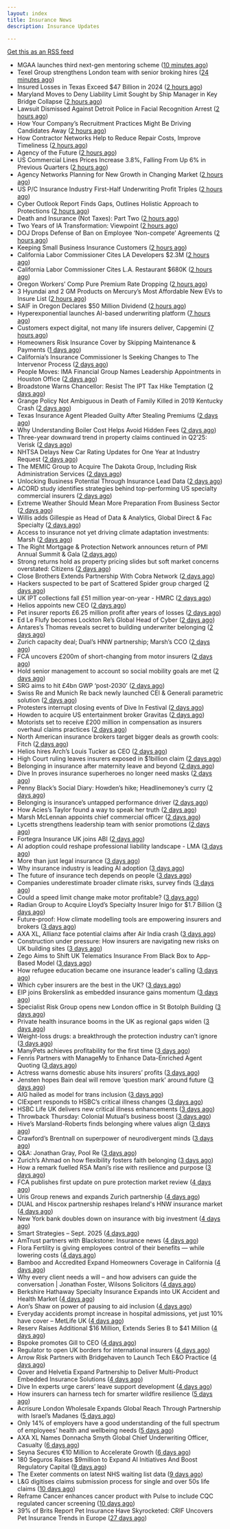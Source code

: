 ```yaml
---
layout: index
title: Insurance News
description: Insurance Updates

---
```


[Get this as an RSS feed](/insurance.rss)

<!-- news_marker starts -->
- MGAA launches third next-gen mentoring scheme ([10 minutes ago](https://www.insurancebusinessmag.com/uk/news/breaking-news/mgaa-launches-third-nextgen-mentoring-scheme-550386.aspx))
- Texel Group strengthens London team with senior broking hires ([24 minutes ago](https://www.insurancebusinessmag.com/uk/news/breaking-news/texel-group-strengthens-london-team-with-senior-broking-hires-550385.aspx))
- Insured Losses in Texas Exceed $47 Billion in 2024 ([2 hours ago](https://www.insurancejournal.com/magazines/mag-features/2025/09/22/839638.htm))
- Maryland Moves to Deny Liability Limit Sought by Ship Manager in Key Bridge Collapse ([2 hours ago](https://www.insurancejournal.com/magazines/mag-features/2025/09/22/839637.htm))
- Lawsuit Dismissed Against Detroit Police in Facial Recognition Arrest ([2 hours ago](https://www.insurancejournal.com/magazines/mag-features/2025/09/22/839636.htm))
- How Your Company’s Recruitment Practices Might Be Driving Candidates Away ([2 hours ago](https://www.insurancejournal.com/magazines/mag-features/2025/09/22/839635.htm))
- How Contractor Networks Help to Reduce Repair Costs, Improve Timeliness ([2 hours ago](https://www.insurancejournal.com/magazines/mag-features/2025/09/22/839634.htm))
- Agency of the Future ([2 hours ago](https://www.insurancejournal.com/magazines/mag-features/2025/09/22/839633.htm))
- US Commercial Lines Prices Increase 3.8%, Falling From Up 6% in Previous Quarters ([2 hours ago](https://www.insurancejournal.com/magazines/mag-features/2025/09/22/839632.htm))
- Agency Networks Planning for New Growth in Changing Market ([2 hours ago](https://www.insurancejournal.com/magazines/mag-features/2025/09/22/839630.htm))
- US P/C Insurance Industry First-Half Underwriting Profit Triples ([2 hours ago](https://www.insurancejournal.com/magazines/mag-features/2025/09/22/839628.htm))
- Cyber Outlook Report Finds Gaps, Outlines Holistic Approach to Protections ([2 hours ago](https://www.insurancejournal.com/magazines/mag-features/2025/09/22/839627.htm))
- Death and Insurance (Not Taxes): Part Two ([2 hours ago](https://www.insurancejournal.com/magazines/mag-features/2025/09/22/839626.htm))
- Two Years of IA Transformation: Viewpoint ([2 hours ago](https://www.insurancejournal.com/magazines/mag-features/2025/09/22/839625.htm))
- DOJ Drops Defense of Ban on Employee ‘Non-compete’ Agreements ([2 hours ago](https://www.insurancejournal.com/magazines/mag-features/2025/09/22/839624.htm))
- Keeping Small Business Insurance Customers ([2 hours ago](https://www.insurancejournal.com/magazines/mag-editorsnote/2025/09/22/839622.htm))
- California Labor Commissioner Cites LA Developers $2.3M ([2 hours ago](https://www.insurancejournal.com/magazines/mag-features/2025/09/22/839621.htm))
- California Labor Commissioner Cites L.A. Restaurant $680K ([2 hours ago](https://www.insurancejournal.com/magazines/mag-features/2025/09/22/839620.htm))
- Oregon Workers’ Comp Pure Premium Rate Dropping ([2 hours ago](https://www.insurancejournal.com/magazines/mag-features/2025/09/22/839619.htm))
- 3 Hyundai and 2 GM Products on Mercury’s Most Affordable New EVs to Insure List ([2 hours ago](https://www.insurancejournal.com/magazines/mag-features/2025/09/22/839618.htm))
- SAIF in Oregon Declares $50 Million Dividend ([2 hours ago](https://www.insurancejournal.com/magazines/mag-features/2025/09/22/839617.htm))
- Hyperexponential launches AI-based underwriting platform ([7 hours ago](https://www.dig-in.com/news/hyperexponential-launches-ai-based-underwriting-platform))
- Customers expect digital, not many life insurers deliver, Capgemini ([7 hours ago](https://www.dig-in.com/news/customers-expect-digital-not-many-life-insurers-deliver-capgemini))
- Homeowners Risk Insurance Cover by Skipping Maintenance & Payments ([1 days ago](https://insurance-edge.net/2025/09/20/homeowners-risk-insurance-cover-by-skipping-maintenance-payments/))
- California’s Insurance Commissioner Is Seeking Changes to The Intervenor Process ([2 days ago](https://www.insurancejournal.com/news/west/2025/09/19/839886.htm))
- People Moves: IMA Financial Group Names Leadership Appointments in Houston Office ([2 days ago](https://www.insurancejournal.com/news/southcentral/2025/09/19/839874.htm))
- Broadstone Warns Chancellor: Resist The IPT Tax Hike Temptation ([2 days ago](https://insurance-edge.net/2025/09/19/broadstone-warns-chancellor-resist-the-ipt-tax-hike-temptation/))
- Grange Policy Not Ambiguous in Death of Family Killed in 2019 Kentucky Crash ([2 days ago](https://www.insurancejournal.com/news/southeast/2025/09/19/839863.htm))
- Texas Insurance Agent Pleaded Guilty After Stealing Premiums ([2 days ago](https://www.insurancejournal.com/news/southcentral/2025/09/19/839861.htm))
- Why Understanding Boiler Cost Helps Avoid Hidden Fees ([2 days ago](https://insurance-edge.net/2025/09/19/why-understanding-boiler-cost-helps-avoid-hidden-fees/))
- Three-year downward trend in property claims continued in Q2’25: Verisk ([2 days ago](https://www.reinsurancene.ws/three-year-downward-trend-in-property-claims-continued-in-q225-verisk/))
- NHTSA Delays New Car Rating Updates for One Year at Industry Request ([2 days ago](https://www.insurancejournal.com/news/national/2025/09/19/839852.htm))
- The MEMIC Group to Acquire The Dakota Group, Including Risk Administration Services ([2 days ago](https://www.insurancejournal.com/news/midwest/2025/09/19/839856.htm))
- Unlocking Business Potential Through Insurance Lead Data ([2 days ago](https://insurance-edge.net/2025/09/19/unlocking-business-potential-through-insurance-lead-data/))
- ACORD study identifies strategies behind top-performing US specialty commercial insurers ([2 days ago](https://www.reinsurancene.ws/acord-study-identifies-strategies-behind-top-performing-us-specialty-commercial-insurers/))
- Extreme Weather Should Mean More Preparation From Business Sector ([2 days ago](https://insurance-edge.net/2025/09/19/extreme-weather-should-mean-more-preparation-from-business-sector/))
- Willis adds Gillespie as Head of Data & Analytics, Global Direct & Fac Specialty ([2 days ago](https://www.reinsurancene.ws/willis-adds-gillespie-as-head-of-data-analytics-global-direct-fac-specialty/))
- Access to insurance not yet driving climate adaptation investments: Marsh ([2 days ago](https://www.reinsurancene.ws/access-to-insurance-not-yet-driving-climate-adaptation-investments-marsh/))
- The Right Mortgage & Protection Network announces return of PMI Annual Summit & Gala ([2 days ago](https://ifamagazine.com/the-right-mortgage-protection-network-announces-return-of-pmi-annual-summit-gala/))
- Strong returns hold as property pricing slides but soft market concerns overstated: Citizens ([2 days ago](https://www.reinsurancene.ws/strong-returns-hold-as-property-pricing-slides-but-soft-market-concerns-overstated-citizens/))
- Close Brothers Extends Partnership With Cobra Network ([2 days ago](https://insurance-edge.net/2025/09/19/close-brothers-extends-partnership-with-cobra-network/))
- Hackers suspected to be part of Scattered Spider group charged ([2 days ago](https://www.insurancebusinessmag.com/uk/news/cyber/hackers-suspected-to-be-part-of-scattered-spider-group-charged-550292.aspx))
- UK IPT collections fall £51 million year-on-year - HMRC ([2 days ago](https://www.insurancebusinessmag.com/uk/news/breaking-news/uk-ipt-collections-fall-51-million-yearonyear--hmrc-550290.aspx))
- Helios appoints new CEO ([2 days ago](https://www.insurancebusinessmag.com/uk/news/breaking-news/helios-appoints-new-ceo-550289.aspx))
- Pet insurer reports £6.25 million profit after years of losses ([2 days ago](https://www.insurancebusinessmag.com/uk/news/breaking-news/pet-insurer-reports-6-25-million-profit-after-years-of-losses-550288.aspx))
- Ed Le Flufy becomes Lockton Re’s Global Head of Cyber ([2 days ago](https://www.reinsurancene.ws/ed-le-flufy-becomes-lockton-res-global-head-of-cyber/))
- Antares’s Thomas reveals secret to building underwriter belonging ([2 days ago](https://www.postonline.co.uk/people/7959059/antares%E2%80%99s-thomas-reveals-secret-to-building-underwriter-belonging))
- Zurich capacity deal; Dual’s HNW partnership; Marsh’s CCO ([2 days ago](https://www.postonline.co.uk/news/7959062/zurich-capacity-deal-dual%E2%80%99s-hnw-partnership-marsh%E2%80%99s-cco))
- FCA uncovers £200m of short-changing from motor insurers ([2 days ago](https://www.postonline.co.uk/news/7959067/fca-uncovers-%C2%A3200m-of-short-changing-from-motor-insurers))
- Hold senior management to account so social mobility goals are met ([2 days ago](https://www.postonline.co.uk/news/7959058/hold-senior-management-to-account-so-social-mobility-goals-are-met))
- SRG aims to hit £4bn GWP ‘post-2030’ ([2 days ago](https://www.postonline.co.uk/broker/7959060/srg-aims-to-hit-%C2%A34bn-gwp-%E2%80%98post-2030%E2%80%99))
- Swiss Re and Munich Re back newly launched CEI & Generali parametric solution ([2 days ago](https://www.reinsurancene.ws/swiss-re-and-munich-re-back-newly-launched-cei-generali-parametric-solution/))
- Protesters interrupt closing events of Dive In Festival ([2 days ago](https://www.postonline.co.uk/lloyd%E2%80%99slondon/7959065/protesters-interrupt-closing-events-of-dive-in-festival))
- Howden to acquire US entertainment broker Gravitas ([2 days ago](https://www.reinsurancene.ws/howden-to-acquire-us-entertainment-broker-gravitas/))
- Motorists set to receive £200 million in compensation as insurers overhaul claims practices ([2 days ago](https://www.insurancebusinessmag.com/uk/news/auto-motor/motorists-set-to-receive-200-million-in-compensation-as-insurers-overhaul-claims-practices-550282.aspx))
- North American insurance brokers target bigger deals as growth cools: Fitch ([2 days ago](https://www.reinsurancene.ws/north-american-insurance-brokers-target-bigger-deals-as-growth-cools-fitch/))
- Helios hires Arch’s Louis Tucker as CEO ([2 days ago](https://www.reinsurancene.ws/helios-hires-archs-louis-tucker-as-ceo/))
- High Court ruling leaves insurers exposed in $1billion claim ([2 days ago](https://www.insurancebusinessmag.com/uk/news/breaking-news/high-court-ruling-leaves-insurers-exposed-in-1billion-claim-550311.aspx))
- Belonging in insurance after maternity leave and beyond ([2 days ago](https://www.postonline.co.uk/claims/7958185/belonging-in-insurance-after-maternity-leave-and-beyond))
- Dive In proves insurance superheroes no longer need masks ([2 days ago](https://www.postonline.co.uk/people/7958972/dive-in-proves-insurance-superheroes-no-longer-need-masks))
- Penny Black’s Social Diary: Howden’s hike; Headlinemoney’s curry ([2 days ago](https://www.postonline.co.uk/people/7958898/penny-black%E2%80%99s-social-diary-howden%E2%80%99s-hike-headlinemoney%E2%80%99s-curry))
- Belonging is insurance’s untapped performance driver ([2 days ago](https://www.postonline.co.uk/broker/7958271/belonging-is-insurance%E2%80%99s-untapped-performance-driver))
- How Acies’s Taylor found a way to speak her truth ([2 days ago](https://www.postonline.co.uk/commercial/7958176/how-acies%E2%80%99s-taylor-found-a-way-to-speak-her-truth))
- Marsh McLennan appoints chief commercial officer ([2 days ago](https://www.insurancebusinessmag.com/uk/news/breaking-news/marsh-mclennan-appoints-chief-commercial-officer-550241.aspx))
- Lycetts strengthens leadership team with senior promotions ([2 days ago](https://www.insurancebusinessmag.com/uk/news/breaking-news/lycetts-strengthens-leadership-team-with-senior-promotions-550240.aspx))
- Fortegra Insurance UK joins ABI ([2 days ago](https://www.insurancebusinessmag.com/uk/news/breaking-news/fortegra-insurance-uk-joins-abi-550238.aspx))
- AI adoption could reshape professional liability landscape - LMA ([3 days ago](https://www.insurancebusinessmag.com/uk/news/professional-liability/ai-adoption-could-reshape-professional-liability-landscape--lma-550237.aspx))
- More than just legal insurance ([3 days ago](https://www.insurancebusinessmag.com/uk/news/legal-insights/more-than-just-legal-insurance-550046.aspx))
- Why insurance industry is leading AI adoption ([3 days ago](https://www.dig-in.com/opinion/why-insurance-industry-is-leading-ai-adoption))
- The future of insurance tech depends on people ([3 days ago](https://www.dig-in.com/opinion/the-future-of-insurance-tech-depends-on-people))
- Companies underestimate broader climate risks, survey finds ([3 days ago](https://www.dig-in.com/articles/companies-underestimate-broader-climate-risks-survey-finds))
- Could a speed limit change make motor profitable? ([3 days ago](https://www.insurancebusinessmag.com/uk/news/breaking-news/could-a-speed-limit-change-make-motor-profitable-550189.aspx))
- Radian Group to Acquire Lloyd’s Specialty Insurer Inigo for $1.7 Billion ([3 days ago](https://www.insurtechinsights.com/radian-group-to-acquire-lloyds-specialty-insurer-inigo-for-1-7-billion/))
- Future-proof: How climate modelling tools are empowering insurers and brokers ([3 days ago](https://www.insurancebusinessmag.com/uk/news/breaking-news/futureproof-how-climate-modelling-tools-are-empowering-insurers-and-brokers-550166.aspx))
- AXA XL, Allianz face potential claims after Air India crash ([3 days ago](https://www.insurancebusinessmag.com/uk/news/breaking-news/axa-xl-allianz-face-potential-claims-after-air-india-crash-550157.aspx))
- Construction under pressure: How insurers are navigating new risks on UK building sites ([3 days ago](https://www.insurancebusinessmag.com/uk/news/construction-engineering/construction-under-pressure-how-insurers-are-navigating-new-risks-on-uk-building-sites-550153.aspx))
- Zego Aims to Shift UK Telematics Insurance From Black Box to App-Based Model ([3 days ago](https://thefintechtimes.com/zego-aims-to-shift-uk-telematics-insurance-from-black-box-to-app-based-model/))
- How refugee education became one insurance leader's calling ([3 days ago](https://www.insurancebusinessmag.com/uk/news/breaking-news/how-refugee-education-became-one-insurance-leaders-calling-550016.aspx))
- Which cyber insurers are the best in the UK? ([3 days ago](https://www.insurancebusinessmag.com/uk/news/cyber/which-cyber-insurers-are-the-best-in-the-uk-550152.aspx))
- EIP joins Brokerslink as embedded insurance gains momentum ([3 days ago](https://www.insurancebusinessmag.com/uk/news/breaking-news/eip-joins-brokerslink-as-embedded-insurance-gains-momentum-550125.aspx))
- Specialist Risk Group opens new London office in St Botolph Building ([3 days ago](https://www.insurancebusinessmag.com/uk/news/breaking-news/specialist-risk-group-opens-new-london-office-in-st-botolph-building-550126.aspx))
- Private health insurance booms in the UK as regional gaps widen ([3 days ago](https://www.insurancebusinessmag.com/uk/news/life-insurance/private-health-insurance-booms-in-the-uk-as-regional-gaps-widen-550114.aspx))
- Weight-loss drugs: a breakthrough the protection industry can’t ignore ([3 days ago](https://ifamagazine.com/weight-loss-drugs-a-breakthrough-the-protection-industry-cant-ignore/))
- ManyPets achieves profitability for the first time ([3 days ago](https://www.postonline.co.uk/personal/7959057/manypets-achieves-profitability-for-the-first-time))
- Fenris Partners with ManageMy to Enhance Data-Enriched Agent Quoting ([3 days ago](https://www.insurtechinsights.com/fenris-partners-with-managemy-to-enhance-data-enriched-agent-quoting/))
- Actress warns domestic abuse hits insurers’ profits ([3 days ago](https://www.postonline.co.uk/news/7959054/actress-warns-domestic-abuse-hits-insurers%E2%80%99-profits))
- Jensten hopes Bain deal will remove ‘question mark’ around future ([3 days ago](https://www.postonline.co.uk/broker/7959052/jensten-hopes-bain-deal-will-remove-%E2%80%98question-mark%E2%80%99-around-future))
- AIG hailed as model for trans inclusion ([3 days ago](https://www.postonline.co.uk/people/7959056/aig-hailed-as-model-for-trans-inclusion))
- CIExpert responds to HSBC’s critical illness changes ([3 days ago](https://ifamagazine.com/ciexpert-responds-to-hsbcs-critical-illness-changes/))
- HSBC Life UK delivers new critical illness enhancements ([3 days ago](https://ifamagazine.com/hsbc-life-uk-delivers-new-critical-illness-enhancements/))
- Throwback Thursday: Colonial Mutual’s business boost ([3 days ago](https://www.postonline.co.uk/commercial/7956766/throwback-thursday-colonial-mutual%E2%80%99s-business-boost))
- Hive’s Marsland-Roberts finds belonging where values align ([3 days ago](https://www.postonline.co.uk/people/7958147/hive%E2%80%99s-marsland-roberts-finds-belonging-where-values-align))
- Crawford’s Brentnall on superpower of neurodivergent minds ([3 days ago](https://www.postonline.co.uk/claims/7958194/crawford%E2%80%99s-brentnall-on-superpower-of-neurodivergent-minds))
- Q&A: Jonathan Gray, Pool Re ([3 days ago](https://www.postonline.co.uk/commercial/7958314/qa-jonathan-gray-pool-re))
- Zurich’s Ahmad on how flexibility fosters faith belonging ([3 days ago](https://www.postonline.co.uk/people/7958121/zurich%E2%80%99s-ahmad-on-how-flexibility-fosters-faith-belonging))
- How a remark fuelled RSA Mani’s rise with resilience and purpose ([3 days ago](https://www.postonline.co.uk/commercial/7958173/how-a-racist-remark-fuelled-rsa-mani%E2%80%99s-rise-with-resilience-and-purpose))
- FCA publishes first update on pure protection market review ([4 days ago](https://www.insurancebusinessmag.com/uk/news/breaking-news/fca-publishes-first-update-on-pure-protection-market-review-550093.aspx))
- Uris Group renews and expands Zurich partnership ([4 days ago](https://www.insurancebusinessmag.com/uk/news/breaking-news/uris-group-renews-and-expands-zurich-partnership-550091.aspx))
- DUAL and Hiscox partnership reshapes Ireland's HNW insurance market ([4 days ago](https://www.insurancebusinessmag.com/uk/news/breaking-news/dual-and-hiscox-partnership-reshapes-irelands-hnw-insurance-market-550089.aspx))
- New York bank doubles down on insurance with big investment ([4 days ago](https://www.dig-in.com/news/new-york-bank-doubles-down-on-insurance-with-big-investment))
- Smart Strategies – Sept. 2025 ([4 days ago](https://www.dig-in.com/news/smart-insurance-strategies-sept-2025))
- AmTrust partners with Blackstone: Insurance news ([4 days ago](https://www.dig-in.com/news/amtrust-partners-with-blackstone-insurance-news))
- Flora Fertility is giving  employees  control of their benefits — while  lowering costs ([4 days ago](https://www.dig-in.com/news/flora-fertility-introduces-individual-fertility-benefits))
- Bamboo and Accredited Expand Homeowners Coverage in California ([4 days ago](https://www.insurtechinsights.com/bamboo-and-accredited-expand-homeowners-coverage-in-california/))
- Why every client needs a will – and how advisers can guide the conversation | Jonathan Foster, Wilsons Solicitors ([4 days ago](https://ifamagazine.com/why-every-client-needs-a-will-and-how-advisers-can-guide-the-conversation-jonathan-foster-wilsons-solicitors/))
- Berkshire Hathaway Specialty Insurance Expands into UK Accident and Health Market ([4 days ago](https://www.insurtechinsights.com/berkshire-hathaway-specialty-insurance-expands-into-uk-accident-and-health-market/))
- Aon’s Shaw on power of pausing to aid inclusion ([4 days ago](https://www.postonline.co.uk/lloyd%E2%80%99slondon/7959050/aon%E2%80%99s-shaw-tells-men-to-%E2%80%98shut-their-mouths%E2%80%99-to-aid-inclusion))
- Everyday accidents prompt increase in hospital admissions, yet just 10% have cover – MetLife UK ([4 days ago](https://ifamagazine.com/everyday-accidents-prompt-increase-in-hospital-admissions-yet-just-10-have-cover/))
- Reserv Raises Additional $16 Million, Extends Series B to $41 Million ([4 days ago](https://www.insurtechinsights.com/reserv-raises-additional-16-million-extends-series-b-to-41-million/))
- Bspoke promotes Gill to CEO ([4 days ago](https://www.postonline.co.uk/news/7959051/bspoke-promotes-gill-to-ceo))
- Regulator to open UK borders for international insurers ([4 days ago](https://www.postonline.co.uk/news/7959049/regulator-to-open-uk-borders-for-international-insurers))
- Arrow Risk Partners with Bridgehaven to Launch Tech E&O Practice ([4 days ago](https://www.insurtechinsights.com/arrow-risk-partners-with-bridgehaven-to-launch-tech-eo-practice/))
- Qover and Helvetia Expand Partnership to Deliver Multi-Product Embedded Insurance Solutions ([4 days ago](https://www.insurtechinsights.com/qover-and-helvetia-expand-partnership-to-deliver-multi-product-embedded-insurance-solutions/))
- Dive In experts urge carers’ leave support development ([4 days ago](https://www.postonline.co.uk/people/7959048/dive-in-experts-urge-carers%E2%80%99-leave-support-development))
- How insurers can harness tech for smarter wildfire resilience ([5 days ago](https://www.dig-in.com/opinion/how-insurers-can-harness-tech-for-smarter-wildfire-resilience))
- Acrisure London Wholesale Expands Global Reach Through Partnership with Israel’s Madanes ([5 days ago](https://www.insurtechinsights.com/acrisure-london-wholesale-expands-global-reach-through-partnership-with-israels-madanes/))
- Only 14% of employers have a good understanding of the full spectrum of employees’ health and wellbeing needs ([5 days ago](https://ifamagazine.com/only-14-of-employers-have-a-good-understanding-of-the-full-spectrum-of-employees-health-and-wellbeing-needs/))
- AXA XL Names Donnacha Smyth Global Chief Underwriting Officer, Casualty ([6 days ago](https://www.insurtechinsights.com/axa-xl-names-donnacha-smyth-global-chief-underwriting-officer-casualty/))
- Seyna Secures €10 Million to Accelerate Growth ([6 days ago](https://www.insurtechinsights.com/seyna-secures-e10-million-to-accelerate-growth/))
- 180 Seguros Raises $9million to Expand AI Initiatives And Boost Regulatory Capital ([9 days ago](https://thefintechtimes.com/180-seguros-raises-9m-to-expand-ai-initiatives-and-boost-regulatory-capital/))
- The Exeter comments on latest NHS waiting list data ([9 days ago](https://ifamagazine.com/the-exeter-comments-on-latest-nhs-waiting-list-data/))
- L&G digitises claims submission process for single and over 50s life claims ([10 days ago](https://ifamagazine.com/lg-digitises-claims-submission-process-for-single-and-over-50s-life-claims/))
- Reframe Cancer enhances cancer product with Pulse to include CQC regulated cancer screening ([10 days ago](https://ifamagazine.com/reframe-cancer-enhances-cancer-product-with-pulse-to-include-cqc-regulated-cancer-screening/))
- 39% of Brits Report Pet Insurance Have Skyrocketed: CRIF Uncovers Pet Insurance Trends in Europe ([27 days ago](https://thefintechtimes.com/39-of-brits-report-pet-insurance-have-skyrocketed-crif-uncovers-pet-insurance-trends-in-europe/))

<!-- news_marker ends -->